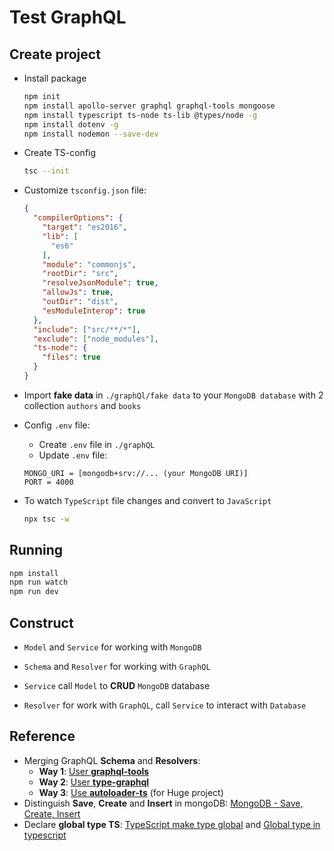 # Test GraphQL

## Create project
- Install package
  ```bash
  npm init
  npm install apollo-server graphql graphql-tools mongoose 
  npm install typescript ts-node ts-lib @types/node -g
  npm install dotenv -g
  npm install nodemon --save-dev
  ```

- Create TS-config
  ```bash
  tsc --init
  ```

- Customize `tsconfig.json` file:
  ```json
  {
    "compilerOptions": {
      "target": "es2016",
      "lib": [
        "es6"
      ],
      "module": "commonjs",
      "rootDir": "src",
      "resolveJsonModule": true,
      "allowJs": true, 
      "outDir": "dist", 
      "esModuleInterop": true
    },
    "include": ["src/**/*"],
    "exclude": ["node_modules"],
    "ts-node": {
      "files": true
    }
  }
  ```

- Import **fake data** in `./graphQl/fake data` to your `MongoDB database` with 2 collection `authors` and `books`

- Config `.env` file:
  - Create `.env` file in `./graphQL`
  - Update `.env` file: 
  ``` 
  MONGO_URI = [mongodb+srv://... (your MongoDB URI)]
  PORT = 4000
  ```

- To watch `TypeScript` file changes and convert to `JavaScript`
  ```bash
  npx tsc -w
  ```

## Running
```bash
npm install 
npm run watch
npm run dev
```

## Construct
- `Model` and `Service` for working with `MongoDB`
- `Schema` and `Resolver` for working with `GraphQL`

- `Service` call `Model` to **CRUD** `MongoDB` database
- `Resolver` for work with `GraphQL`, call `Service` to interact with `Database`



## Reference

- Merging GraphQL **Schema** and **Resolvers**: 
  - **Way 1**: [User **graphql-tools**](https://www.apollographql.com/docs/graphql-tools/generate-schema/)
  - **Way 2**: [User **type-graphql**](https://typegraphql.com/docs/getting-started.html)
  - **Way 3**: [Use **autoloader-ts**](https://www.npmjs.com/package/autoloader-ts?activeTab=readme) (for Huge project)
- Distinguish **Save**, **Create** and **Insert** in mongoDB: [MongoDB - Save, Create, Insert](https://stackoverflow.com/questions/38290684/mongoose-save-vs-insert-vs-create)
- Declare **global type TS**: [TypeScript make type global](https://bobbyhadz.com/blog/typescript-make-types-global) and [Global type in typescript](https://stackoverflow.com/questions/42984889/global-types-in-typescript)
